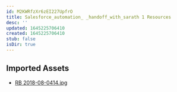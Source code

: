 ```yaml
---
id: M2KWRfzXr6zEI227UpfrO
title: Salesforce_automation_ _handoff_with_sarath 1 Resources
desc: ''
updated: 1645225706410
created: 1645225706410
stub: false
isDir: true
---
```

## Imported Assets
- [RB 2018-08-0414.jpg](/assets/rb-2018-08-0414-8IZKMDrGu4iQ.jpg)
